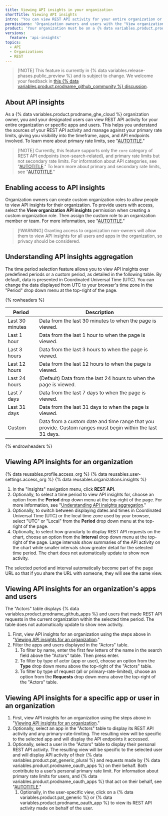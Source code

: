 ```yaml
---
title: Viewing API insights in your organization
shortTitle: Viewing API insights
intro: "You can view REST API activity for your entire organization or specific apps and users."
permissions: 'Organization owners and users with the "View organization API insights" permission.'
product: 'Your organization must be on a {% data variables.product.prodname_ghe_cloud %} plan.'
versions:
  feature: 'api-insights'
topics:
  - API
  - Organizations
  - REST
---
```


> [!NOTE] This feature is currently in {% data variables.release-phases.public_preview %} and is subject to change. We welcome your feedback in [this {% data variables.product.prodname_github_community %} discussion](https://github.co/api-insights-discussion).

## About API insights

As a {% data variables.product.prodname_ghe_cloud %} organization owner, you and your designated users can view REST API activity for your entire organization or specific apps and users. This helps you understand the sources of your REST API activity and manage against your primary rate limits, giving you visibility into the timeframe, apps, and API endpoints involved. To learn more about primary rate limits, see "[AUTOTITLE](/rest/using-the-rest-api/rate-limits-for-the-rest-api#about-primary-rate-limits)."

> [!NOTE] Currently, this feature supports only the `core` category of REST API endpoints (non-search-related), and primary rate limits but not secondary rate limits. For information about API categories, see "[AUTOTITLE](/rest/rate-limit/rate-limit)." To learn more about primary and secondary rate limits, see "[AUTOTITLE](/rest/using-the-rest-api/rate-limits-for-the-rest-api)."

## Enabling access to API insights
  
Organization owners can create custom organization roles to allow people to view API insights for their organization. To provide users with access, select the **View organization API insights** permission when creating a custom organization role. Then assign the custom role to an organization member or team. For more information, see "[AUTOTITLE](/organizations/managing-peoples-access-to-your-organization-with-roles/about-custom-organization-roles)."

>[!WARNING] Granting access to organization non-owners will allow them to view API insights for all users and apps in the organization, so privacy should be considered.

## Understanding API insights aggregation

The time period selection feature allows you to view API insights over predefined periods or a custom period, as detailed in the following table. By default, data is presented in Coordinated Universal Time (UTC). You can change the data displayed from UTC to your browser's time zone in the "Period" drop down menu at the top-right of the page.

{% rowheaders %}

| Period          | Description                                                                                                |
|-----------------|------------------------------------------------------------------------------------------------------------|
| Last 30 minutes | Data from the last 30 minutes to when the page is viewed.                                                  |
| Last 1 hour     | Data from the last 1 hour to when the page is viewed.                                                      |
| Last 3 hours    | Data from the last 3 hours to when the page is viewed.                                                     |
| Last 12 hours   | Data from the last 12 hours to when the page is viewed.                                                    |
| Last 24 hours   | (Default) Data from the last 24 hours to when the page is viewed.                                          |
| Last 7 days     | Data from the last 7 days to when the page is viewed.                                                      |
| Last 31 days    | Data from the last 31 days to when the page is viewed.                                                     |
| Custom          | Data from a custom date and time range that you provide. Custom ranges must begin within the last 31 days. |

{% endrowheaders %}

## Viewing API insights for an organization

{% data reusables.profile.access_org %}
{% data reusables.user-settings.access_org %}
{% data reusables.organizations.insights %}
1. In the "Insights" navigation menu, click **REST API**.
1. Optionally, to select a time period to view API insights for, choose an option from the **Period** drop down menu at the top-right of the page. For more information, see "[Understanding API insights aggregation](#understanding-api-insights-aggregation)."
1. Optionally, to switch between displaying dates and times in Coordinated Universal Time (UTC) or the local time zone used by your browser, select "UTC" or "Local" from the **Period** drop down menu at the top-right of the page.
1. Optionally, to select how granularly to display REST API requests on the chart, choose an option from the **Interval** drop down menu at the top-right of the page. Large intervals show summaries of the API activity on the chart while smaller intervals show greater detail for the selected time period. The chart does not automatically update to show new activity.

The selected period and interval automatically become part of the page URL so that if you share the URL with someone, they will see the same view.

## Viewing API insights for an organization's apps and users

The "Actors" table displays {% data variables.product.prodname_github_apps %} and users that made REST API requests in the current organization within the selected time period. The table does not automatically update to show new activity.

1. First, view API insights for an organization using the steps above in "[Viewing API insights for an organization](#viewing-api-insights-for-an-organization)."
1. Filter the apps and users displayed in the "Actors" table.
    1. To filter by name, enter the first few letters of the name in the search field above the "Actors" table. Then press enter.
    1. To filter by type of actor (app or user), choose an option from the **Type** drop down menu above the top-right of the "Actors" table.
    1. To filter by type of request (all or primary-rate-limited), choose an option from the **Requests** drop down menu above the top-right of the "Actors" table.

## Viewing API insights for a specific app or user in an organization

1. First, view API insights for an organization using the steps above in "[Viewing API insights for an organization](#viewing-api-insights-for-an-organization)."
1. Optionally, select an app in the "Actors" table to display its REST API activity and any primary-rate-limiting. The resulting view will be specific to the selected app and will display the API endpoints it accessed.
1. Optionally, select a user in the "Actors" table to display their personal REST API activity. The resulting view will be specific to the selected user and will display API activity of their {% data variables.product.pat_generic_plural %} and requests made by {% data variables.product.prodname_oauth_apps %} on their behalf. Both contribute to a user’s personal primary rate limit. For information about primary rate limits for users, and {% data variables.product.prodname_oauth_apps %} that act on their behalf, see "[AUTOTITLE](/rest/using-the-rest-api/rate-limits-for-the-rest-api#primary-rate-limit-for-authenticated-users)."
    1. Optionally, in the user-specific view, click on a {% data variables.product.pat_generic %} or {% data variables.product.prodname_oauth_app %} to view its REST API activity made on behalf of the user.

